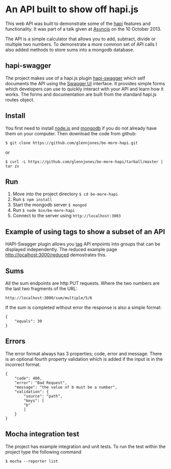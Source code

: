 # An API built to show off hapi.js

This web API was built to demonstrate some of the [hapi](hapijs.com) features and functionality. It was part of a talk given at [Asyncjs](http://asyncjs.com/be-more-hapi/) on the 10 October 2013.

The API is a simple calculator that allows you to add, subtract, divide or multiple two numbers. To demonstrate a more common set of API calls I also added methods to store sums into a mongodb database.

## hapi-swagger
The project makes use of a hapi.js plugin [hapi-swagger](https://github.com/glennjones/hapi-swagger) which self documents the API using the [Swagger UI](https://github.com/wordnik/swagger-ui) interface. It provides simple forms which developers can use to quickly interact with your API and learn how it works. The forms and documentation are built from the standard hapi.js routes object.


## Install
You first need to install [node.js](http://nodejs.org/) and [mongodb](http://www.mongodb.org/downloads) if you do not already have them on your computer. Then download the code from github:

    $ git clone https://github.com/glennjones/be-more-hapi.git

or

    $ curl -L https://github.com/glennjones/be-more-hapi/tarball/master | tar zx



## Run

1. Move into the project directory `$ cd be-more-hapi`
2. Run `$ npm install`
3. Start the mongodb server `$ mongod`
4. Run `$ node bin/be-more-hapi`
5. Connect to the server using `http://localhost:3003`


## Example of using tags to show a subset of an API
HAPI-Swagger plugin allows you [tag](https://github.com/glennjones/hapi-swagger#tagging-your-api-routes) API enpoints into groups that can be displayed independently. The reduced example page [http://localhost:3000/reduced](http://localhost:3000/reduced) demostrates this.


## Sums
All the sum endpoints are http PUT requests. Where the two numbers are the last two fragments of the URL:

    http://localhost:3000/sum/multiple/5/6

If the sum is completed without error the response is also a simple format:

    {
        "equals": 30
    }


## Errors

The error format always has 3 properties; code, error and message. There is an optional fourth property validation which is added if the input is in the incorrect format.

    {
      	"code": 400,
  		"error": "Bad Request",
  		"message": "the value of b must be a number",
  		"validation": {
    		"source": "path",
    		"keys": [
      		"b"
    		]
  		}
	}



## Mocha integration test
The project has example integration and unit tests. To run the test within the project type the following command

    $ mocha --reporter list



